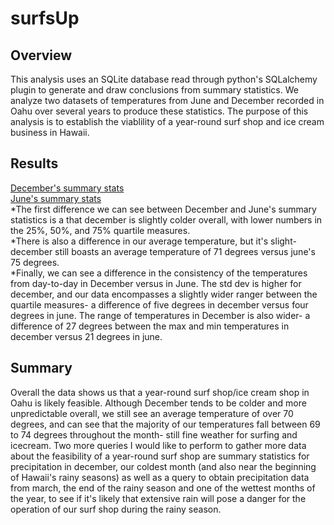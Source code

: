 # surfsUp
## Overview
This analysis uses an SQLite database read through python's SQLalchemy plugin to generate and draw conclusions from summary statistics.
We analyze two datasets of temperatures from June and December recorded in Oahu over several years to produce these statistics.
The purpose of this analysis is to establish the viablility of a year-round surf shop and ice cream business in Hawaii.
## Results
[December's summary stats](https://github.com/ChrisJAnderson/surfsUp/blob/main/images/dectempSummaryStats.png)  
[June's summary stats](https://github.com/ChrisJAnderson/surfsUp/blob/main/images/junetempSummaryStats.png)  
*The first difference we can see between December and June's summary statistics is a that december is slightly colder overall, with lower numbers in the 25%, 50%, and 75% quartile measures.  
*There is also a difference in our average temperature, but it's slight- december still boasts an average temperature of 71 degrees versus june's 75 degrees.  
*Finally, we can see a difference in the consistency of the temperatures from day-to-day in December versus in June. The std dev is higher for december, and our data encompasses a slightly wider ranger between the quartile measures- a difference of five degrees in december versus four degrees in june. The range of temperatures in December is also wider- a difference of 27 degrees between the max and min temperatures in december versus 21 degrees in june.  
## Summary
Overall the data shows us that a year-round surf shop/ice cream shop in Oahu is likely feasible. Although December tends to be colder and more unpredictable overall, we still see an average temperature of over 70 degrees, and can see that the majority of our temperatures fall between 69 to 74 degrees throughout the month- still fine weather for surfing and icecream. 
Two more queries I would like to perform to gather more data about the feasibility of a year-round surf shop are summary statistics for precipitation in december, our coldest month (and also near the beginning of Hawaii's rainy seasons) as well as a query to obtain precipitation data from march, the end of the rainy season and one of the wettest months of the year, to see if it's likely that extensive rain will pose a danger for the operation of our surf shop during the rainy season. 
